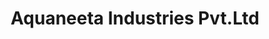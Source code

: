 ---
title: "Aquaneeta Industries Pvt.Ltd"
url: /vaduthala-kochi/aquaneeta-industries-pvt-ltd/
shop: water
---